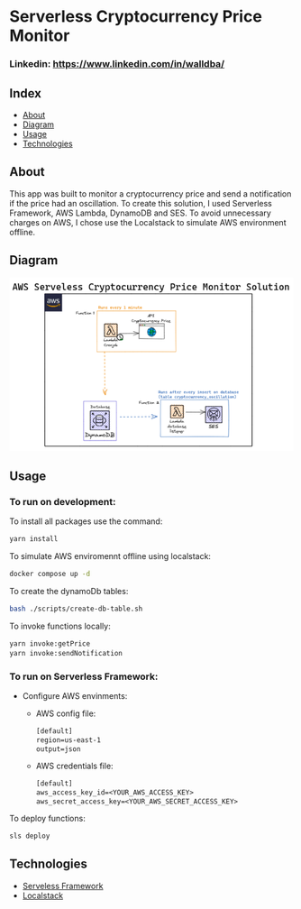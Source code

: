 # Serverless Cryptocurrency Price Monitor

### Linkedin: https://www.linkedin.com/in/walldba/

## Index

- [About](#about)
- [Diagram](#diagram)
- [Usage](#usage)
- [Technologies](#technologies)

## About
This app was built to monitor a cryptocurrency price and send a notification if the price had an oscillation. 
To create this solution, I used Serverless Framework, AWS Lambda, DynamoDB and SES.
To avoid unnecessary charges on AWS, I chose use the Localstack to simulate AWS environment offline.

## Diagram

![Alt text](/docs/solution-diagram.png?raw=true 'Solution Diagram')

## Usage
### To run on development:
To install all packages use the command:

```bash
yarn install
```

To simulate AWS enviromennt offline using localstack:

```bash
docker compose up -d
```

To create the dynamoDb tables:

```bash
bash ./scripts/create-db-table.sh
```

To invoke functions locally:

```bash
yarn invoke:getPrice
yarn invoke:sendNotification
```

### To run on Serverless Framework:
- Configure AWS envinments:
  
  - AWS config file:
    ```
    [default]
    region=us-east-1
    output=json
    ```
  - AWS credentials file:
    ```
    [default]
    aws_access_key_id=<YOUR_AWS_ACCESS_KEY>
    aws_secret_access_key=<YOUR_AWS_SECRET_ACCESS_KEY>

To deploy functions:

```bash
sls deploy
```

## Technologies

- [Serveless Framework](https://www.serverless.com/)
- [Localstack](https://localstack.cloud/)

